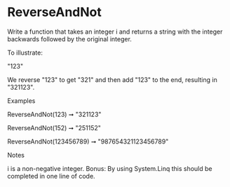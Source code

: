 # ReverseAndNot

Write a function that takes an integer i and returns a string with the integer backwards followed by the original integer.

To illustrate:

"123"

We reverse "123" to get "321" and then add "123" to the end, resulting in "321123".

Examples

ReverseAndNot(123) ➞ "321123"

ReverseAndNot(152) ➞ "251152"

ReverseAndNot(123456789) ➞ "987654321123456789"

Notes

i is a non-negative integer.
Bonus: By using System.Linq this should be completed in one line of code.

